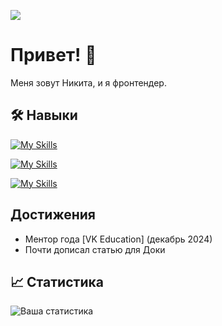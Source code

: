 ![](https://komarev.com/ghpvc/?username=mafin1799&color=brightgreen&style=for-the-badge)

# Привет! 👋

Меня зовут Никита, и я фронтендер.

## 🛠️ Навыки

[![My Skills](https://skillicons.dev/icons?i=js,html,css,babel,bash,codepen,docker,express,figma,git,github,githubactions,gitlab,linux,md)](https://skillicons.dev)

[![My Skills](https://skillicons.dev/icons?i=materialui,mysql,nestjs,nextjs,nginx,nodejs,notion,npm,postgres,postman,powershell,prisma,react,redux,sass)](https://skillicons.dev)

[![My Skills](https://skillicons.dev/icons?i=stackoverflow,ts,ubuntu,vite,vscode,webpack,yarn,workers)](https://skillicons.dev)

## Достижения
- Ментор года [VK Education] (декабрь 2024)
- Почти дописал статью для Доки

## 📈 Статистика
![Ваша статистика](https://github-readme-stats.vercel.app/api?username=mafin1799&show_icons=true)

